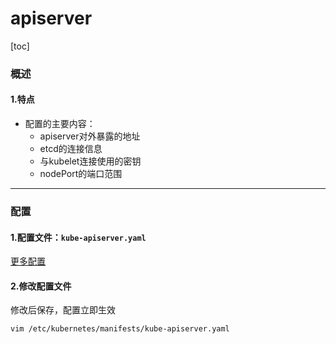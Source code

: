 # apiserver

[toc]

### 概述

#### 1.特点
* 配置的主要内容：
  * apiserver对外暴露的地址
  * etcd的连接信息
  * 与kubelet连接使用的密钥
  * nodePort的端口范围

***

### 配置

#### 1.配置文件：`kube-apiserver.yaml`
[更多配置](https://kubernetes.io/docs/reference/command-line-tools-reference/kube-apiserver/)

#### 2.修改配置文件
修改后保存，配置立即生效
```shell
vim /etc/kubernetes/manifests/kube-apiserver.yaml
```

